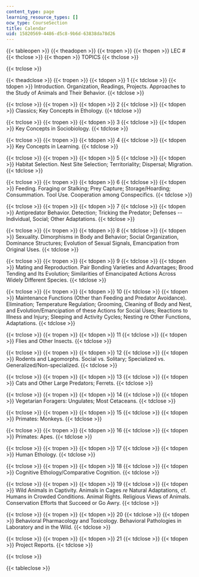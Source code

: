 ```yaml
---
content_type: page
learning_resource_types: []
ocw_type: CourseSection
title: Calendar
uid: 15820569-4486-d5c8-9b6d-63838da78d26
---
```


{{< tableopen >}}
{{< theadopen >}}
{{< tropen >}}
{{< thopen >}}
LEC #
{{< thclose >}}
{{< thopen >}}
TOPICS
{{< thclose >}}

{{< trclose >}}

{{< theadclose >}}
{{< tropen >}}
{{< tdopen >}}
1
{{< tdclose >}}
{{< tdopen >}}
Introduction. Organization, Readings, Projects. Approaches to the Study of Animals and Their Behavior.
{{< tdclose >}}

{{< trclose >}}
{{< tropen >}}
{{< tdopen >}}
2
{{< tdclose >}}
{{< tdopen >}}
Classics; Key Concepts in Ethology.
{{< tdclose >}}

{{< trclose >}}
{{< tropen >}}
{{< tdopen >}}
3
{{< tdclose >}}
{{< tdopen >}}
Key Concepts in Sociobiology.
{{< tdclose >}}

{{< trclose >}}
{{< tropen >}}
{{< tdopen >}}
4
{{< tdclose >}}
{{< tdopen >}}
Key Concepts in Learning.
{{< tdclose >}}

{{< trclose >}}
{{< tropen >}}
{{< tdopen >}}
5
{{< tdclose >}}
{{< tdopen >}}
Habitat Selection. Nest Site Selection; Territoriality; Dispersal; Migration.
{{< tdclose >}}

{{< trclose >}}
{{< tropen >}}
{{< tdopen >}}
6
{{< tdclose >}}
{{< tdopen >}}
Feeding. Foraging or Stalking; Prey Capture; Storage/Hoarding; Consummation. Tool Use. Cooperation among Conspecifics.
{{< tdclose >}}

{{< trclose >}}
{{< tropen >}}
{{< tdopen >}}
7
{{< tdclose >}}
{{< tdopen >}}
Antipredator Behavior. Detection; Tricking the Predator; Defenses -- Individual, Social; Other Adaptations.
{{< tdclose >}}

{{< trclose >}}
{{< tropen >}}
{{< tdopen >}}
8
{{< tdclose >}}
{{< tdopen >}}
Sexuality. Dimorphisms in Body and Behavior; Social Organization, Dominance Structures; Evolution of Sexual Signals, Emancipation from Original Uses.
{{< tdclose >}}

{{< trclose >}}
{{< tropen >}}
{{< tdopen >}}
9
{{< tdclose >}}
{{< tdopen >}}
Mating and Reproduction. Pair Bonding Varieties and Advantages; Brood Tending and Its Evolution; Similarities of Emancipated Actions Across Widely Different Species.
{{< tdclose >}}

{{< trclose >}}
{{< tropen >}}
{{< tdopen >}}
10
{{< tdclose >}}
{{< tdopen >}}
Maintenance Functions (Other than Feeding and Predator Avoidance). Elimination; Temperature Regulation; Grooming, Cleaning of Body and Nest, and Evolution/Emancipation of these Actions for Social Uses; Reactions to Illness and Injury; Sleeping and Activity Cycles; Nesting re Other Functions, Adaptations.
{{< tdclose >}}

{{< trclose >}}
{{< tropen >}}
{{< tdopen >}}
11
{{< tdclose >}}
{{< tdopen >}}
Flies and Other Insects.
{{< tdclose >}}

{{< trclose >}}
{{< tropen >}}
{{< tdopen >}}
12
{{< tdclose >}}
{{< tdopen >}}
Rodents and Lagomorphs. Social vs. Solitary; Specialized vs. Generalized/Non-specialized.
{{< tdclose >}}

{{< trclose >}}
{{< tropen >}}
{{< tdopen >}}
13
{{< tdclose >}}
{{< tdopen >}}
Cats and Other Large Predators; Ferrets.
{{< tdclose >}}

{{< trclose >}}
{{< tropen >}}
{{< tdopen >}}
14
{{< tdclose >}}
{{< tdopen >}}
Vegetarian Foragers: Ungulates; Most Cetaceans.
{{< tdclose >}}

{{< trclose >}}
{{< tropen >}}
{{< tdopen >}}
15
{{< tdclose >}}
{{< tdopen >}}
Primates: Monkeys.
{{< tdclose >}}

{{< trclose >}}
{{< tropen >}}
{{< tdopen >}}
16
{{< tdclose >}}
{{< tdopen >}}
Primates: Apes.
{{< tdclose >}}

{{< trclose >}}
{{< tropen >}}
{{< tdopen >}}
17
{{< tdclose >}}
{{< tdopen >}}
Human Ethology.
{{< tdclose >}}

{{< trclose >}}
{{< tropen >}}
{{< tdopen >}}
18
{{< tdclose >}}
{{< tdopen >}}
Cognitive Ethology/Comparative Cognition.
{{< tdclose >}}

{{< trclose >}}
{{< tropen >}}
{{< tdopen >}}
19
{{< tdclose >}}
{{< tdopen >}}
Wild Animals in Captivity. Animals in Cages _re_ Natural Adaptations, cf. Humans in Crowded Conditions. Animal Rights. Religious Views of Animals. Conservation Efforts that Succeed or Go Awry.
{{< tdclose >}}

{{< trclose >}}
{{< tropen >}}
{{< tdopen >}}
20
{{< tdclose >}}
{{< tdopen >}}
Behavioral Pharmacology and Toxicology. Behavioral Pathologies in Laboratory and in the Wild.
{{< tdclose >}}

{{< trclose >}}
{{< tropen >}}
{{< tdopen >}}
21
{{< tdclose >}}
{{< tdopen >}}
Project Reports.
{{< tdclose >}}

{{< trclose >}}

{{< tableclose >}}